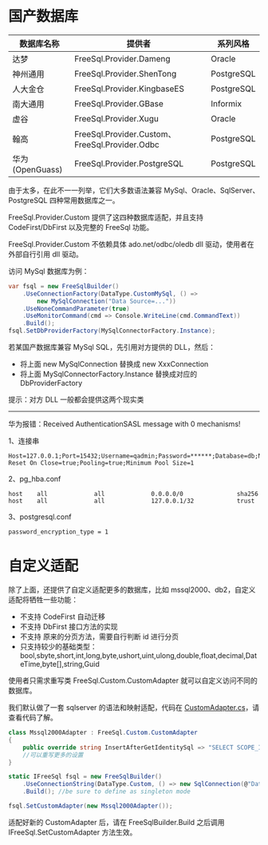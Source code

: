 # 国产数据库

| 数据库名称      | 提供者                                         | 系列风格   |
| --------------- | ---------------------------------------------- | ---------- |
| 达梦            | FreeSql.Provider.Dameng                        | Oracle     |
| 神州通用        | FreeSql.Provider.ShenTong                      | PostgreSQL |
| 人大金仓        | FreeSql.Provider.KingbaseES                    | PostgreSQL |
| 南大通用        | FreeSql.Provider.GBase                         | Informix   |
| 虚谷            | FreeSql.Provider.Xugu                          | Oracle     |
| 翰高            | FreeSql.Provider.Custom、FreeSql.Provider.Odbc | PostgreSQL |
| 华为(OpenGuass) | FreeSql.Provider.PostgreSQL                    | PostgreSQL |

由于太多，在此不一一列举，它们大多数语法兼容 MySql、Oracle、SqlServer、PostgreSQL 四种常用数据库之一。

FreeSql.Provider.Custom 提供了这四种数据库适配，并且支持 CodeFirst/DbFirst 以及完整的 FreeSql 功能。

FreeSql.Provider.Custom 不依赖具体 ado.net/odbc/oledb dll 驱动，使用者在外部自行引用 dll 驱动。

访问 MySql 数据库为例：

```csharp
var fsql = new FreeSqlBuilder()
    .UseConnectionFactory(DataType.CustomMySql, () =>
        new MySqlConnection("Data Source=..."))
    .UseNoneCommandParameter(true)
    .UseMonitorCommand(cmd => Console.WriteLine(cmd.CommandText))
    .Build();
fsql.SetDbProviderFactory(MySqlConnectorFactory.Instance);
```

若某国产数据库兼容 MySql SQL，先引用对方提供的 DLL，然后：

- 将上面 new MySqlConnection 替换成 new XxxConnection
- 将上面 MySqlConnectorFactory.Instance 替换成对应的 DbProviderFactory

提示：对方 DLL 一般都会提供这两个现实类

---

华为报错：Received AuthenticationSASL message with 0 mechanisms!

1、连接串

```shell
Host=127.0.0.1;Port=15432;Username=qadmin;Password=******;Database=db;No Reset On Close=true;Pooling=true;Minimum Pool Size=1
```

2、pg_hba.conf

```shell
host    all             all             0.0.0.0/0               sha256
host    all             all             127.0.0.1/32            trust
```

3、postgresql.conf

```shell
password_encryption_type = 1
```

# 自定义适配

除了上面，还提供了自定义适配更多的数据库，比如 mssql2000、db2，自定义适配将牺牲一些功能：

- 不支持 CodeFirst 自动迁移
- 不支持 DbFirst 接口方法的实现
- 不支持 原来的分页方法，需要自行判断 id 进行分页
- 只支持较少的基础类型：bool,sbyte,short,int,long,byte,ushort,uint,ulong,double,float,decimal,DateTime,byte[],string,Guid

使用者只需求重写类 FreeSql.Custom.CustomAdapter 就可以自定义访问不同的数据库。

我们默认做了一套 sqlserver 的语法和映射适配，代码在 [CustomAdapter.cs](https://github.com/2881099/FreeSql/blob/master/Providers/FreeSql.Provider.Custom/CustomAdapter.cs)，请查看代码了解。

```csharp
class Mssql2000Adapter : FreeSql.Custom.CustomAdapter
{
    public override string InsertAfterGetIdentitySql => "SELECT SCOPE_IDENTITY()";
    //可以重写更多的设置
}

static IFreeSql fsql = new FreeSqlBuilder()
    .UseConnectionString(DataType.Custom, () => new SqlConnection(@"Data Source=..."))
    .Build(); //be sure to define as singleton mode

fsql.SetCustomAdapter(new Mssql2000Adapter());
```

适配好新的 CustomAdapter 后，请在 FreeSqlBuilder.Build 之后调用 IFreeSql.SetCustomAdapter 方法生效。
